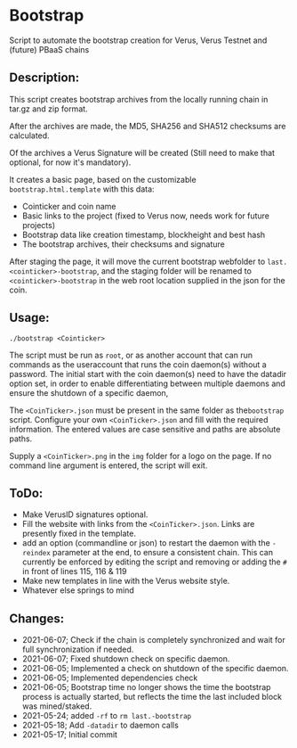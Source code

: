 # Bootstrap
Script to automate the bootstrap creation for Verus, Verus Testnet and (future) PBaaS chains

## Description:
This script creates bootstrap archives from the locally running chain in tar.gz and zip format.

After the archives are made, the MD5, SHA256 and SHA512 checksums are calculated.

Of the archives a Verus Signature will be created (Still need to make that optional, for now it's mandatory).

It creates a basic page, based on the customizable `bootstrap.html.template` with this data:
 - Cointicker and coin name
 - Basic links to the project (fixed to Verus now, needs work for future projects)
 - Bootstrap data like creation timestamp, blockheight and best hash
 - The bootstrap archives, their checksums and signature

After staging the page, it will move the current bootstrap webfolder to `last.<cointicker>-bootstrap`, and the staging folder will be renamed to `<cointicker>-bootstrap` in the web root location supplied in the json for the coin.

## Usage:
`./bootstrap <Cointicker>`

The script must be run as `root`, or as another account that can run commands as the useraccount that runs the coin daemon(s) without a password.
The initial start with the coin daemon(s) need to have the datadir option set, in order to enable differentiating between multiple daemons and ensure the shutdown of a specific daemon,

The `<CoinTicker>.json` must be present in the same folder as the`bootstrap` script. Configure your own `<CoinTicker>.json` and fill with the required information. The entered values are case sensitive and paths are absolute paths.

Supply a `<CoinTicker>.png` in the `img` folder for a logo on the page.
If no command line argument is entered, the script will exit.

## ToDo:
 - Make VerusID signatures optional.
 - Fill the website with links from the `<CoinTicker>.json`. Links are presently fixed in the template.
 - add an option (commandline or json) to restart the daemon with the `-reindex` parameter at the end, to ensure a consistent chain. This can currently be enforced by editing the script and removing or adding the `#` in front of lines 115, 116 & 119
 - Make new templates in line with the Verus website style.
 - Whatever else springs to mind

## Changes:
 - 2021-06-07; Check if the chain is completely synchronized and wait for full synchronization if needed.
 - 2021-06-07; Fixed shutdown check on specific daemon.
 - 2021-06-05; Implemented a check on shutdown of the specific daemon.
 - 2021-06-05; Implemented dependencies check
 - 2021-06-05; Bootstrap time no longer shows the time the bootstrap process is actually started, but reflects the time the last included block was mined/staked.
 - 2021-05-24; added `-rf` to `rm last.-bootstrap`
 - 2021-05-18; Add `-datadir` to daemon calls
 - 2021-05-17; Initial commit
